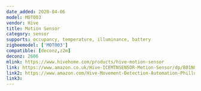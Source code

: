 ```yaml
---
date_added: 2020-04-06
model: MOT003
vendor: Hive
title: Motion Sensor
category: sensor
supports: occupancy, temperature, illuminance, battery
zigbeemodel: ['MOT003']
compatible: [deconz,z2m]
deconz: 2606
mlink: https://www.hivehome.com/products/hive-motion-sensor
link: https://www.amazon.co.uk/Hive-ICEMTNSENSOR-Motion-Sensor/dp/B01N0GE45M
link2: https://www.amazon.com/Hive-Movement-Detection-Automation-Phillups/dp/B07BZ85ZTY
link3: 
---
```

